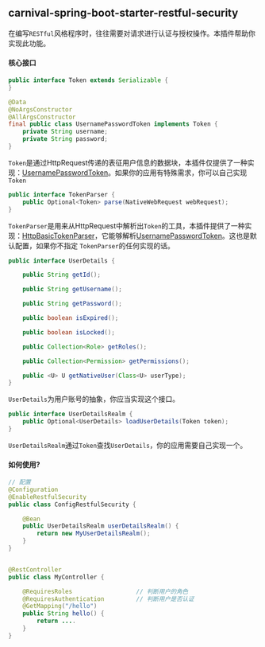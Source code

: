 ## carnival-spring-boot-starter-restful-security

在编写`RESTful`风格程序时，往往需要对请求进行认证与授权操作。本插件帮助你实现此功能。

#### 核心接口

```java
public interface Token extends Serializable {
}
```

```java
@Data
@NoArgsConstructor
@AllArgsConstructor
final public class UsernamePasswordToken implements Token {
    private String username;
    private String password;
}
```

`Token`是通过HttpRequest传递的表征用户信息的数据块，本插件仅提供了一种实现：[UsernamePasswordToken](https://github.com/yingzhuo/carnival/blob/master/carnival-spring-boot-starter-restful-security/src/main/java/com/github/yingzhuo/carnival/restful/security/impl/UsernamePasswordToken.java)。如果你的应用有特殊需求，你可以自己实现`Token`

```java
public interface TokenParser {
    public Optional<Token> parse(NativeWebRequest webRequest);
}
```

`TokenParser`是用来从HttpRequest中解析出`Token`的工具，本插件提供了一种实现：[HttpBasicTokenParser](https://github.com/yingzhuo/carnival/blob/master/carnival-spring-boot-starter-restful-security/src/main/java/com/github/yingzhuo/carnival/restful/security/impl/HttpBasicTokenParser.java)，它能够解析[UsernamePasswordToken](https://github.com/yingzhuo/carnival/blob/master/carnival-spring-boot-starter-restful-security/src/main/java/com/github/yingzhuo/carnival/restful/security/impl/UsernamePasswordToken.java)。这也是默认配置，如果你不指定
`TokenParser`的任何实现的话。

```java
public interface UserDetails {

    public String getId();

    public String getUsername();

    public String getPassword();

    public boolean isExpired();

    public boolean isLocked();

    public Collection<Role> getRoles();

    public Collection<Permission> getPermissions();

    public <U> U getNativeUser(Class<U> userType);
}
```

`UserDetails`为用户账号的抽象，你应当实现这个接口。

```java
public interface UserDetailsRealm {
    public Optional<UserDetails> loadUserDetails(Token token);
}
```

`UserDetailsRealm`通过`Token`查找`UserDetails`，你的应用需要自己实现一个。

#### 如何使用?

```java
// 配置
@Configuration
@EnableRestfulSecurity
public class ConfigRestfulSecurity {

	@Bean
	public UserDetailsRealm userDetailsRealm() {
		return new MyUserDetailsRealm(); 
	}
}
```

```java

@RestController
public class MyController {

	@RequiresRoles					// 判断用户的角色
	@RequiresAuthentication			// 判断用户是否认证
	@GetMapping("/hello")
	public String hello() {
		return ....
	}
}

```

